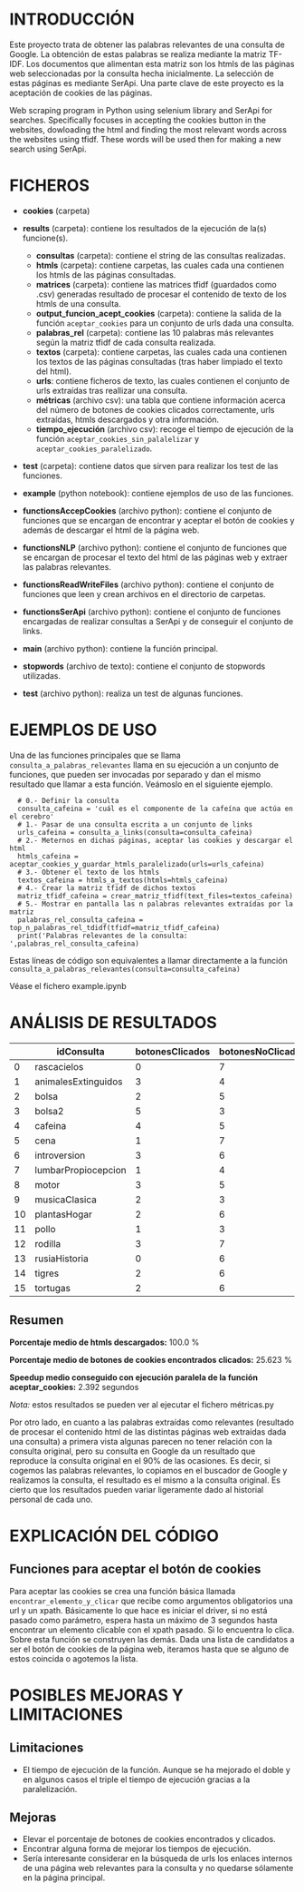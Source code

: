# INTRODUCCIÓN

Este proyecto trata de obtener las palabras relevantes de una consulta de Google. La obtención de estas palabras se realiza mediante la matriz TF-IDF. Los documentos que alimentan esta matriz son los htmls de las páginas web seleccionadas por la consulta hecha inicialmente. La selección de estas páginas es mediante SerApi. Una parte clave de este proyecto es la aceptación de cookies de las páginas. 

Web scraping program in Python using selenium library and SerApi for searches. Specifically focuses in accepting the cookies button in the websites, dowloading the html and finding the most relevant words across the websites using tfidf. These words will be used then for making a new search using SerApi.

# FICHEROS

- **cookies** (carpeta)
- **results** (carpeta): contiene los resultados de la ejecución de la(s) funcione(s).
    - **consultas** (carpeta): contiene el string de las consultas realizadas.
    - **htmls** (carpeta): contiene carpetas, las cuales cada una contienen los htmls de las páginas consultadas.
    - **matrices** (carpeta): contiene las matrices tfidf (guardados como .csv) generadas resultado de procesar el contenido de texto de los htmls de una consulta.
    - **output_funcion_acept_cookies** (carpeta): contiene la salida de la función ``aceptar_cookies`` para un conjunto de urls dada una consulta.
    - **palabras_rel** (carpeta): contiene las 10 palabras más relevantes según la matriz tfidf de cada consulta realizada.
    - **textos** (carpeta): contiene carpetas, las cuales cada una contienen los textos de las páginas consultadas (tras haber limpiado el texto del html).
    - **urls**: contiene ficheros de texto, las cuales contienen el conjunto de urls extraídas tras reallizar una consulta.
    - **métricas** (archivo csv): una tabla que contiene información acerca del número de botones de cookies clicados correctamente, urls extraídas, htmls descargados y otra información.
    - **tiempo_ejecución** (archivo csv): recoge el tiempo de ejecución de la función ``aceptar_cookies_sin_palalelizar`` y ``aceptar_cookies_paralelizado``.
  
- **test** (carpeta): contiene datos que sirven para realizar los test de las funciones.
- **example** (python notebook): contiene ejemplos de uso de las funciones.
- **functionsAccepCookies** (archivo python): contiene el conjunto de funciones que se encargan de encontrar y aceptar el botón de cookies y además de descargar el html de la página web.
- **functionsNLP** (archivo python): contiene el conjunto de funciones que se encargan de procesar el texto del html de las páginas web y extraer las palabras relevantes.
- **functionsReadWriteFiles** (archivo python): contiene el conjunto de funciones que leen y crean archivos en el directorio de carpetas.
- **functionsSerApi** (archivo python): contiene el conjunto de funciones encargadas de realizar consultas a SerApi y de conseguir el conjunto de links.
- **main** (archivo python): contiene la función principal.
- **stopwords** (archivo de texto): contiene el conjunto de stopwords utilizadas.
- **test** (archivo python): realiza un test de algunas funciones.

# EJEMPLOS DE USO

Una de las funciones principales que se llama `consulta_a_palabras_relevantes` llama en su ejecución a un conjunto de funciones, que pueden ser invocadas por separado y dan el mismo resultado que llamar a esta función.
Veámoslo en el siguiente ejemplo. 

      # 0.- Definir la consulta
      consulta_cafeina = 'cuál es el componente de la cafeína que actúa en el cerebro'
      # 1.- Pasar de una consulta escrita a un conjunto de links
      urls_cafeina = consulta_a_links(consulta=consulta_cafeina)
      # 2.- Meternos en dichas páginas, aceptar las cookies y descargar el html
      htmls_cafeina = aceptar_cookies_y_guardar_htmls_paralelizado(urls=urls_cafeina)
      # 3.- Obtener el texto de los htmls
      textos_cafeina = htmls_a_textos(htmls=htmls_cafeina)
      # 4.- Crear la matriz tfidf de dichos textos
      matriz_tfidf_cafeina = crear_matriz_tfidf(text_files=textos_cafeina)
      # 5.- Mostrar en pantalla las n palabras relevantes extraídas por la matriz
      palabras_rel_consulta_cafeina = top_n_palabras_rel_tdidf(tfidf=matriz_tfidf_cafeina)
      print('Palabras relevantes de la consulta: ',palabras_rel_consulta_cafeina)

Estas líneas de código son equivalentes a llamar directamente a la función `consulta_a_palabras_relevantes(consulta=consulta_cafeina)`

Véase el fichero example.ipynb

# ANÁLISIS DE RESULTADOS

|  |          idConsulta |botonesClicados|botonesNoClicados|noHayBoton|htmlsDescargados| totalUrls|tEjNoParalelo| tEjParalelo|speedup   |
|--|---------------------|---------------|-----------------|----------|----------------|----------|-------------|------------|----------|
|0 |         rascacielos |             0 |                7|         2|               9|        9 |       173.830|    72.171 |  2.408585|
|1 | animalesExtinguidos |             3 |                4|         2|               9|        9 |       356.284|    69.879 |  5.098585|
|2 |               bolsa |             2 |                5|         0|               7|        7 |       125.259|    28.600 |  4.379685|
|3 |              bolsa2 |             5 |                3|         0|               8|        8 |        80.385|    40.854 |  1.967616|
|4 |             cafeina |             4 |                5|         0|               9|        9 |       134.153|    50.597 |  2.651402|
|5 |                cena |             1 |                7|         0|               8|        8 |       178.739|    80.846 |  2.210858|
|6 |        introversion |             3 |                6|         0|               9|        9 |       162.473|    70.046 |  2.319519|
|7 | lumbarPropiocepcion |             1 |                4|         4|               9|        9 |        90.177|    59.184 |  1.523672|
|8 |               motor |             3 |                5|         0|               8|        8 |       116.876|    64.084 |  1.823794|
|9 |       musicaClasica |             2 |                3|         1|               6|        6 |       147.525|    65.496 |  2.252428|
|10|        plantasHogar |             2 |                6|         0|               8|        8 |       162.719|   128.117 |  1.270081|
|11|               pollo |             1 |                3|         5|               9|        9 |        84.837|    65.587 |  1.293503|
|12|             rodilla |             3 |                7|         0|              10|       10 |       164.980|    65.234 |  2.529049|
|13|       rusiaHistoria |             0 |                6|         2|               8|        8 |       132.287|    55.951 |  2.364337|
|14|              tigres |             2 |                6|         0|               8|        8 |       130.024|    86.855 |  1.497024|
|15|            tortugas |             2 |                6|         1|               9|        9 |       138.209|    51.573 |  2.679871|



## Resumen
**Porcentaje medio de htmls descargados:** 100.0 %

**Porcentaje medio de botones de cookies encontrados clicados:** 25.623 %

**Speedup medio conseguido con ejecución paralela de la función aceptar_cookies:** 2.392 segundos

*Nota:* estos resultados se pueden ver al ejecutar el fichero métricas.py

Por otro lado, en cuanto a las palabras extraídas como relevantes (resultado de procesar el contenido html de las distintas páginas web extraídas dada una consulta) a primera vista algunas parecen no tener relación con la consulta original, pero su consulta en Google da un resultado que reproduce la consulta original en el 90% de las ocasiones.
Es decir, si cogemos las palabras relevantes, lo copiamos en el buscador de Google y realizamos la consulta, el resultado es el mismo a la consulta original.
Es cierto que los resultados pueden variar ligeramente dado al historial personal de cada uno.


# EXPLICACIÓN DEL CÓDIGO

## Funciones para aceptar el botón de cookies
Para aceptar las cookies se crea una función básica llamada `encontrar_elemento_y_clicar` que recibe como argumentos obligatorios una url y un xpath. Básicamente lo que hace es iniciar el driver, si no está pasado como parámetro, espera hasta un máximo de 3 segundos hasta encontrar un elemento clicable con el xpath pasado. Si lo encuentra lo clica.
Sobre esta función se construyen las demás. 
Dada una lista de candidatos a ser el botón de cookies de la página web, iteramos hasta que se alguno de estos coincida o agotemos la lista.


# POSIBLES MEJORAS Y LIMITACIONES
## Limitaciones
- El tiempo de ejecución de la función. Aunque se ha mejorado el doble y en algunos casos el triple el tiempo de ejecución gracias a la paralelización.
## Mejoras
 - Elevar el porcentaje de botones de cookies encontrados y clicados.
 - Encontrar alguna forma de mejorar los tiempos de ejecución.
 - Sería interesante considerar en la búsqueda de urls los enlaces internos de una página web relevantes para la consulta y no quedarse sólamente en la página principal.
